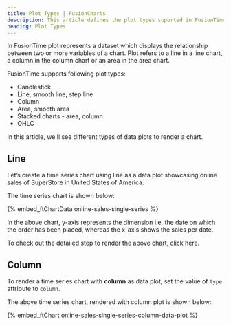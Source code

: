 ```yaml
---
title: Plot Types | FusionCharts
description: This article defines the plot types suported in FusionTime.
heading: Plot Types
---
```


In FusionTime plot represents a dataset which displays the relationship between two or more variables of a chart. Plot refers to a line in a line chart, a column in the column chart or an area in the area chart.

FusionTime supports following plot types:

* Candlestick
* Line, smooth line, step line
* Column
* Area, smooth area
* Stacked charts - area, column
* OHLC

In this article, we'll see different types of data plots to render a chart.

## Line

Let’s create a time series chart using line as a data plot showcasing online sales of SuperStore in United States of America. 

The time series chart is shown below:

{% embed_ftChartData online-sales-single-series %}

In the above chart, y-axis represents the dimension i.e. the date on which the order has been placed, whereas the x-axis shows the sales per date.

To check out the detailed step to render the above chart, click here.

## Column

To render a time series chart with **column** as data plot, set the value of `type` attribute to `column`.

The above time series chart, rendered with column plot is shown below:

{% embed_ftChart online-sales-single-series-column-data-plot %}

